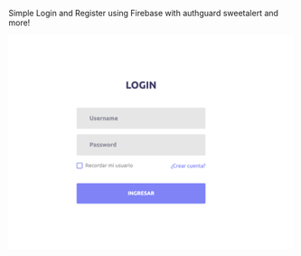 Simple Login and Register using Firebase with authguard sweetalert and more!


![](https://github.com/Klerith/angular-login-demoapp/blob/master/src/assets/images/demo.png?raw=true)
